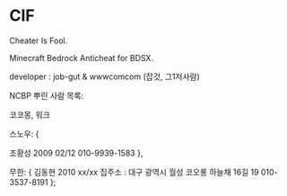 # CIF
Cheater Is Fool.

Minecraft Bedrock Anticheat for BDSX.

developer : job-gut & wwwcomcom (잡것, 그1저사람)

NCBP 뿌린 사람 목록:

코코몽, 워크

스노우: {

조황성
2009 02/12
010-9939-1583
},

무한: {
김동현
2010 xx/xx
집주소 : 대구 광역시 월성 코오롱 하늘채 16길 19
010-3537-8191 
};
